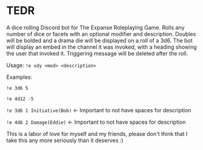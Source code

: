 # TEDR
A dice rolling Discord bot for The Expanse Roleplaying Game. Rolls any number of dice or facets with an optional modifier and description. Doubles will be bolded and a drama die will be displayed on a roll of a 3d6. The bot will display an embed in the channel it was invoked, with a heading showing the user that invoked it. Triggering message will be deleted after the roll.

Usage: `!e xdy <mod> <description>`
  
Examples:
  
`!e 3d6 5`
  
`!e 4d12 -5`
  
`!e 3d6 1 Initiative(Bob)` <- Important to not have spaces for description
  
`!e 4d6 2 Damage(Eddie)` <- Important to not have spaces for description
  

  This is a labor of love for myself and my friends, please don't think that I take this any more seriously than it deserves :)
